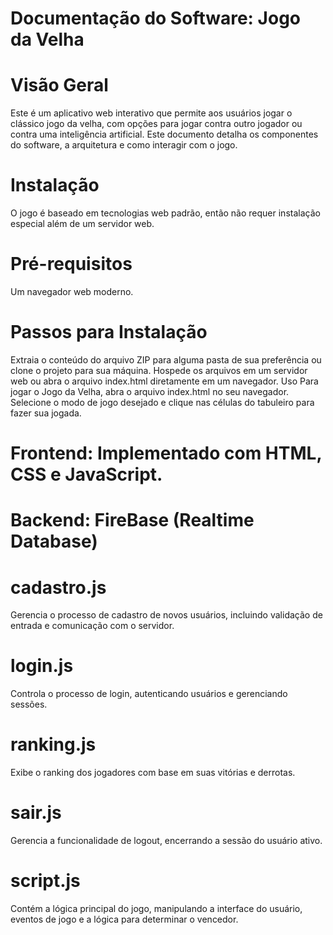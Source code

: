 # Documentação do Software: Jogo da Velha
# Visão Geral
Este é um aplicativo web interativo que permite aos usuários jogar o clássico jogo da velha, com opções para jogar contra outro jogador ou contra uma inteligência artificial. Este documento detalha os componentes do software, a arquitetura e como interagir com o jogo.

# Instalação
O jogo é baseado em tecnologias web padrão, então não requer instalação especial além de um servidor web.

# Pré-requisitos
Um navegador web moderno.

# Passos para Instalação
Extraia o conteúdo do arquivo ZIP para alguma pasta de sua preferência ou clone o projeto para sua máquina.
Hospede os arquivos em um servidor web ou abra o arquivo index.html diretamente em um navegador.
Uso
Para jogar o Jogo da Velha, abra o arquivo index.html no seu navegador. Selecione o modo de jogo desejado e clique nas células do tabuleiro para fazer sua jogada.


# Frontend: Implementado com HTML, CSS e JavaScript.
# Backend: FireBase (Realtime Database)

# cadastro.js
Gerencia o processo de cadastro de novos usuários, incluindo validação de entrada e comunicação com o servidor.

# login.js
Controla o processo de login, autenticando usuários e gerenciando sessões.

# ranking.js
Exibe o ranking dos jogadores com base em suas vitórias e derrotas.

# sair.js
Gerencia a funcionalidade de logout, encerrando a sessão do usuário ativo.

# script.js
Contém a lógica principal do jogo, manipulando a interface do usuário, eventos de jogo e a lógica para determinar o vencedor.
